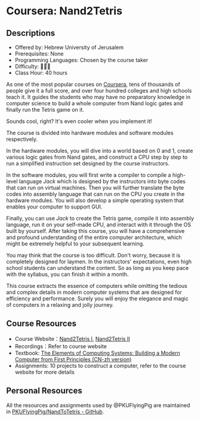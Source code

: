 # Coursera: Nand2Tetris

## Descriptions

- Offered by: Hebrew University of Jerusalem
- Prerequisites: None
- Programming Languages: Chosen by the course taker
- Difficulty: 🌟🌟🌟
- Class Hour: 40 hours

As one of the most popular courses on [Coursera](https://www.coursera.org), tens of thousands of people give it a full score, and over four hundred colleges and high schools teach it. It guides the students who may have no preparatory knowledge in computer science to build a whole computer from Nand logic gates and finally run the Tetris game on it. 

Sounds cool, right? It's even cooler when you implement it!

The course is divided into hardware modules and software modules respectively. 

In the hardware modules, you will dive into a world based on 0 and 1, create various logic gates from Nand gates, and construct a CPU step by step to run a simplified instruction set designed by the course instructors. 

In the software modules, you will first write a compiler to compile a high-level language *Jack* which is designed by the instructors into byte codes that can run on virtual machines. Then you will further translate the byte codes into assembly language that can run on the CPU you create in the hardware modules. You will also develop a simple operating system that enables your computer to support GUI. 

Finally, you can use *Jack* to create the Tetris game, compile it into assembly language, run it on your self-made CPU, and interact with it through the OS built by yourself. After taking this course, you will have a comprehensive and profound understanding of the entire computer architecture, which might be extremely helpful to your subsequent learning. 

You may think that the course is too difficult. Don't worry, because it is completely designed for laymen. In the instructors' expectations, even high school students can understand the content. So as long as you keep pace with the syllabus, you can finish it within a month. 

This course extracts the essence of computers while omitting the tedious and complex details in modern computer systems that are designed for efficiency and performance. Surely you will enjoy the elegance and magic of computers in a relaxing and jolly journey. 

## Course Resources

- Course Website：[Nand2Tetris I](https://www.coursera.org/learn/build-a-computer/home/week/1), [Nand2Tetris II](https://www.coursera.org/learn/nand2tetris2/home/welcome)
- Recordings：Refer to course website
- Textbook: [The Elements of Computing Systems: Building a Modern Computer from First Principles (CN-zh version)](book)
- Assignments: 10 projects to construct a computer, refer to the course website for more details 

[book]: https://github.com/PKUFlyingPig/NandToTetris/blob/master/%5B%E8%AE%A1%E7%AE%97%E6%9C%BA%E7%B3%BB%E7%BB%9F%E8%A6%81%E7%B4%A0%EF%BC%9A%E4%BB%8E%E9%9B%B6%E5%BC%80%E5%A7%8B%E6%9E%84%E5%BB%BA%E7%8E%B0%E4%BB%A3%E8%AE%A1%E7%AE%97%E6%9C%BA%5D.(%E5%B0%BC%E8%90%A8).%E5%91%A8%E7%BB%B4.%E6%89%AB%E6%8F%8F%E7%89%88.pdf

## Personal Resources

All the resources and assignments used by @PKUFlyingPig are maintained in [PKUFlyingPig/NandToTetris - GitHub](https://github.com/PKUFlyingPig/NandToTetris). 
